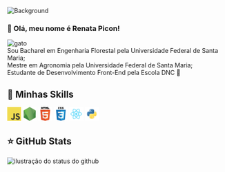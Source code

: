 ![Background](https://via.placeholder.com/1000x1000/ff69b4/ffffff?text=Bem-vindo+ao+meu+perfil!)
### 💜 Olá, meu nome é Renata Picon!
![gato](https://media.giphy.com/media/v1.Y2lkPTc5MGI3NjExNGNkM3ozbHE5b2p2eHlmbHJjcHQyNDF4N2d0N2cwZXYxNnpjcWp1bSZlcD12MV9pbnRlcm5hbF9naWZfYnlfaWQmY3Q9Zw/vhsNmFjuN4WDS/giphy.gif)<br>
Sou Bacharel em Engenharia Florestal pela Universidade Federal de Santa Maria;<br>
Mestre em Agronomia pela Universidade Federal de Santa Maria;<br>
Estudante de Desenvolvimento Front-End pela Escola DNC 🚀
## 🚀 Minhas Skills


<code><img height="32" src="https://raw.githubusercontent.com/github/explore/80688e429a7d4ef2fca1e82350fe8e3517d3494d/topics/javascript/javascript.png" alt="Javascript"/></code>
<code><img height="32" src="https://raw.githubusercontent.com/github/explore/80688e429a7d4ef2fca1e82350fe8e3517d3494d/topics/nodejs/nodejs.png" alt="Nodejs"/></code>
<code><img height="32" src="https://raw.githubusercontent.com/github/explore/80688e429a7d4ef2fca1e82350fe8e3517d3494d/topics/html/html.png" alt="HTML5"/></code>
<code><img height="32" src="https://raw.githubusercontent.com/github/explore/80688e429a7d4ef2fca1e82350fe8e3517d3494d/topics/css/css.png" alt="CSS"/></code>
<code><img height="32" src="https://raw.githubusercontent.com/github/explore/80688e429a7d4ef2fca1e82350fe8e3517d3494d/topics/react/react.png" alt="React"/></code>
<code><img height="32" src="https://raw.githubusercontent.com/github/explore/80688e429a7d4ef2fca1e82350fe8e3517d3494d/topics/python/python.png" alt="Python"/></code>



## ⭐ GitHub Stats

<img align='left' src="https://github-readme-stats.vercel.app/api?username=renatapicon&show_icons=true&title_color=783c00&text_color=af552e&icon_color=783c00&bg_color=f8efd4&cache_seconds=2300" alt="ilustração do status do github">



